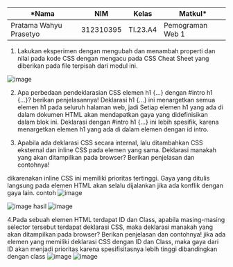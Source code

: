 |*Nama|NIM|Kelas|Matkul*|
|----|---|-----|------|
|Pratama Wahyu Prasetyo|312310395|TI.23.A4|Pemograman Web 1|

1. Lakukan eksperimen dengan mengubah dan menambah properti dan nilai pada kode CSS
dengan mengacu pada CSS Cheat Sheet yang diberikan pada file terpisah dari modul ini.

![image](https://github.com/user-attachments/assets/4dd573d8-f4f9-4166-961b-932c6df7fc8f)

2. Apa perbedaan pendeklarasian CSS elemen h1 {...} dengan #intro h1 {...}? berikan penjelasannya!
Deklarasi  h1 {...} ini menargetkan semua elemen h1 pada seluruh halaman web, jadi Setiap elemen h1 yang ada di dalam dokumen HTML akan mendapatkan gaya yang didefinisikan dalam blok ini.
Deklarasi dengan #intro h1 {...} ini lebih spesifik, karena menargetkan elemen h1 yang ada di dalam elemen dengan id intro.

3. Apabila ada deklarasi CSS secara internal, lalu ditambahkan CSS eksternal dan inline CSS pada elemen yang sama. Deklarasi manakah yang akan ditampilkan pada browser? Berikan penjelasan dan contohnya!

dikarenakan  inline CSS ini memiliki prioritas tertinggi. Gaya yang ditulis langsung pada elemen HTML akan selalu dijalankan jika ada konflik dengan gaya lain.
contoh
![image](https://github.com/user-attachments/assets/39bfa105-c1d0-444e-aa09-6658a28f3d99)

![image](https://github.com/user-attachments/assets/e862d5e7-90b6-4330-8eb9-13fedc2acbe5)
hasil
![image](https://github.com/user-attachments/assets/56c0474a-1aa0-41be-b164-ab67f4ed587e)


4.Pada sebuah elemen HTML terdapat ID dan Class, apabila masing-masing selector tersebut terdapat deklarasi CSS, maka deklarasi manakah yang akan ditampilkan pada browser? Berikan penjelasan dan contohnya!
jika ada elemen yang memiliki deklarasi CSS dengan ID dan Class, maka gaya dari ID akan menjadi prioritas karena spesifisitasnya lebih tinggi dibandingkan dengan class
![image](https://github.com/user-attachments/assets/25c02904-43c7-484c-ad4a-1bf3f199c893)
![image](https://github.com/user-attachments/assets/1cf92f23-3d44-42ef-8e86-b7986f584b52)

